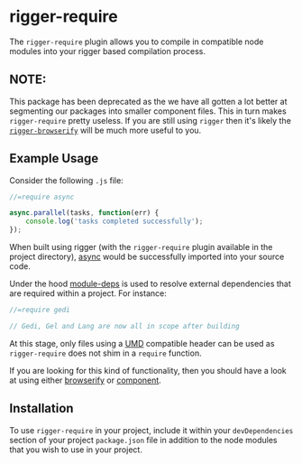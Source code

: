 # rigger-require

The `rigger-require` plugin allows you to compile in compatible node modules into your rigger based compilation process.

## NOTE:

This package has been deprecated as the we have all gotten a lot better at segmenting our packages into smaller component files.  This in turn makes `rigger-require` pretty useless.  If you are still using `rigger` then it's likely the [`rigger-browserify`](https://github.com/buildjs/rigger-browserify) will be much more useful to you.

## Example Usage

Consider the following `.js` file:

```js
//=require async

async.parallel(tasks, function(err) {
    console.log('tasks completed successfully'); 
});
```

When built using rigger (with the `rigger-require` plugin available in the project directory), [async](https://github.com/caolan/async) would be successfully imported into your source code.

Under the hood [module-deps](https://github.com/substack/module-deps) is used to resolve external dependencies that are required within a project.  For instance:

```js
//=require gedi

// Gedi, Gel and Lang are now all in scope after building
```

At this stage, only files using a [UMD](http://github.com/umdjs/umd) compatible header can be used as `rigger-require` does not shim in a `require` function.

If you are looking for this kind of functionality, then you should have a look at using either [browserify](https://github.com/substack/node-browserify) or [component](https://github.com/component/component).

## Installation

To use `rigger-require` in your project, include it within your `devDependencies` section of your project `package.json` file in addition to the node modules that you wish to use in your project.

